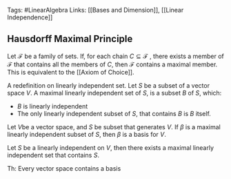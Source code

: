 Tags: #LinearAlgebra 
Links: [[Bases and Dimension]], [[Linear Independence]]
## Hausdorff Maximal Principle
Let $\mathcal{F}$ be a family of sets. If, for each chain $C \subseteq \mathcal{F}$ , there exists a member of $\mathcal{F}$ that contains all the members of $C$, then $\mathcal{F}$ contains a maximal member. This is equivalent to the [[Axiom of Choice]].

A redefinition on linearly independent set. Let $S$ be a subset of a vector space $V$. A maximal linearly independent set of $S$, is a subset $B$ of $S$, which:

- $B$ is linearly independent
- The only linearly independent subset of $S$, that contains $B$ is $B$ itself.

Let $V$be a vector space, and $S$ be subset that generates $V$. If $\beta$ is a maximal linearly independent subset of $S$, then $\beta$ is a basis for $V$.

Let $S$ be a linearly independent on $V$, then there exists a maximal linearly independent set that contains $S$.

Th: Every vector space contains a basis